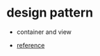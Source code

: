 # design pattern
- container and view

- [reference](https://saurabhshah23.medium.com/react-js-architecture-features-folder-structure-design-pattern-70b7b9103f22#dba4)